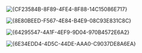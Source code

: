 ![{CF23584B-8F89-4FE4-8F88-14C15086E717}](https://github.com/user-attachments/assets/9443b047-ce8f-49b5-b5c7-1c1ebb8905bb)

![{8E80BEED-F567-4E84-B4E9-08C93E831C8C}](https://github.com/user-attachments/assets/5b1a88e7-254b-495b-80a9-ea41a7dcb5cb)

![{64295547-4A1F-4EF9-9D04-970B4572E6A2}](https://github.com/user-attachments/assets/03e6f6f9-5be1-4c2b-88df-d99c74b8c64a)

![{6E34EDD4-4D5C-44DE-AAA0-C9037DE8A6EA}](https://github.com/user-attachments/assets/71c6930a-c0d7-4e55-9a6c-d764de670083)
